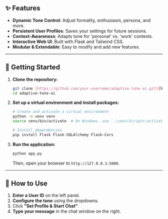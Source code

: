 

## ✨ Features

* **Dynamic Tone Control**: Adjust formality, enthusiasm, persona, and more.
* **Persistent User Profiles**: Saves your settings for future sessions.
* **Context-Awareness**: Adapts tone for 'personal' vs. 'work' contexts.
* **Interactive Web UI**: Built with Flask and Tailwind CSS.
* **Modular & Extendable**: Easy to modify and add new features.

---

## 🚀 Getting Started

1.  **Clone the repository:**
    ```sh
    git clone [https://github.com/your-username/adaptive-tone-ai.git](https://github.com/your-username/adaptive-tone-ai.git)
    cd adaptive-tone-ai
    ```

2.  **Set up a virtual environment and install packages:**
    ```sh
    # Create and activate a virtual environment
    python -m venv venv
    source venv/bin/activate  # On Windows, use `.\venv\Scripts\activate`

    # Install dependencies
    pip install Flask Flask-SQLAlchemy Flask-Cors
    ```

3.  **Run the application:**
    ```sh
    python app.py
    ```
    Then, open your browser to `http://127.0.0.1:5000`.

---

## 📖 How to Use

1.  **Enter a User ID** on the left panel.
2.  **Configure the tone** using the dropdowns.
3.  Click **"Set Profile & Start Chat"**.
4.  **Type your message** in the chat window on the right.
